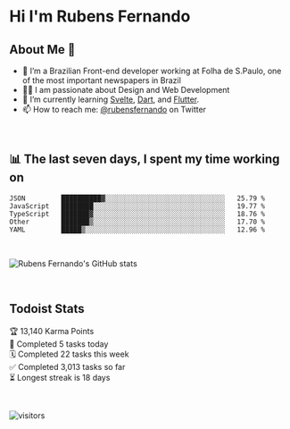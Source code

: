 # Hi I'm Rubens Fernando

## About Me 🚀

- 🌱 I’m a Brazilian Front-end developer working at Folha de S.Paulo, one of the most important newspapers in Brazil
- 👨‍💻 I am passionate about Design and Web Development
- 📖 I’m currently learning [Svelte](https://svelte.dev/), [Dart](https://dart.dev/), and [Flutter](https://flutter.dev/).
- 📫 How to reach me: [@rubensfernando](https://twitter.com/rubensfernando) on Twitter

<br />

## 📊 The last seven days, I spent my time working on

<!--START_SECTION:waka-->
```text
JSON         ██████████▓░░░░░░░░░░░░░░░░░░░░░░░░░░░░░░   25.79 % 
JavaScript   ████████░░░░░░░░░░░░░░░░░░░░░░░░░░░░░░░░░   19.77 % 
TypeScript   ███████▓░░░░░░░░░░░░░░░░░░░░░░░░░░░░░░░░░   18.76 % 
Other        ███████▒░░░░░░░░░░░░░░░░░░░░░░░░░░░░░░░░░   17.70 % 
YAML         █████▒░░░░░░░░░░░░░░░░░░░░░░░░░░░░░░░░░░░   12.96 % 
```
<!--END_SECTION:waka-->

<br />

![Rubens Fernando's GitHub stats](https://github-readme-stats.vercel.app/api?username=rubensfernando&show_icons=true&hide_border=true)

<br />

## Todoist Stats

<!-- TODO-IST:START -->
🏆  13,140 Karma Points           
🌸  Completed 5 tasks today           
🗓  Completed 22 tasks this week           
✅  Completed 3,013 tasks so far           
⏳  Longest streak is 18 days
<!-- TODO-IST:END -->

<br>

![visitors](https://visitor-badge.laobi.icu/badge?page_id=rubensfernando.rubensfernando)
